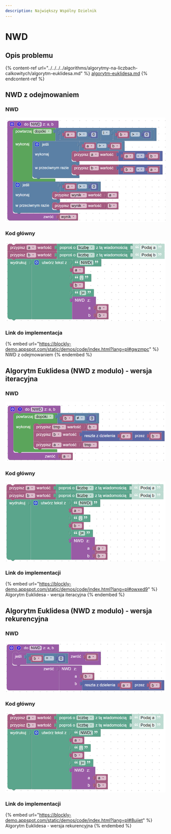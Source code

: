 ```yaml
---
description: Największy Wspólny Dzielnik
---
```


# NWD

## Opis problemu

{% content-ref url="../../../../algorithms/algorytmy-na-liczbach-calkowitych/algorytm-euklidesa.md" %}
[algorytm-euklidesa.md](../../../../algorithms/algorytmy-na-liczbach-calkowitych/algorytm-euklidesa.md)
{% endcontent-ref %}

## NWD z odejmowaniem

### NWD

![Obliczanie NWD z odejmowaniem](../../../../.gitbook/assets/NWD_odj.png)

### Kod główny

![Wywołanie funkcji NWD](../../../../.gitbook/assets/NWD_odj_main.png)

### Link do implementacja

{% embed url="https://blockly-demo.appspot.com/static/demos/code/index.html?lang=pl#gwzmpc" %}
NWD z odejmowaniem
{% endembed %}

## Algorytm Euklidesa (NWD z modulo) - wersja iteracyjna

### NWD

![Algorytm Euklidesa - wersja iteracyjna](../../../../.gitbook/assets/NWD_mod_iter.png)

### Kod główny

![Wywołanie funkcji NWD](../../../../.gitbook/assets/NWD_mod_iter_main.png)

### Link do implementacji

{% embed url="https://blockly-demo.appspot.com/static/demos/code/index.html?lang=pl#owxed9" %}
Algorytm Euklidesa - wersja iteracyjna
{% endembed %}

## Algorytm Euklidesa (NWD z modulo) - wersja rekurencyjna

### NWD

![Algorytm Euklidesa - wersja rekurencyjna](../../../../.gitbook/assets/NWD_mod_rek.png)

### Kod główny

![Wywołanie funkcji NWD](../../../../.gitbook/assets/NWD_mod_rek_main.png)

### Link do implementacji

{% embed url="https://blockly-demo.appspot.com/static/demos/code/index.html?lang=pl#8ujiet" %}
Algorytm Euklidesa - wersja rekurencyjna
{% endembed %}
